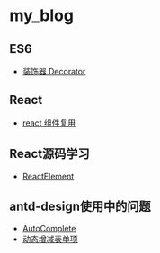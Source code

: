 # my_blog

## ES6
- [装饰器 Decorator](https://github.com/yangcuiyan/my_blog/issues/3)

## React
- [react 组件复用](https://github.com/yangcuiyan/my_blog/issues/2)

## React源码学习
- [ReactElement]()

## antd-design使用中的问题
- [AutoComplete]()
- [动态增减表单项]()
